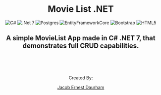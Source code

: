 <div align="center">

# Movie List .NET


![C#](https://img.shields.io/badge/c%23-%23239120.svg?style=for-the-badge&logo=c-sharp&logoColor=white)
![.Net 7](https://img.shields.io/badge/ASP.NET-5C2D91?style=for-the-badge&logo=.net&logoColor=white)
![Postgres](https://img.shields.io/badge/postgres-%23316192.svg?style=for-the-badge&logo=postgresql&logoColor=white)
![EntityFrameworkCore](https://img.shields.io/badge/Entity_Framework_Core-%232052B2.svg?style=for-the-badge&logo=microsoft&logoColor=white)
![Bootstrap](https://img.shields.io/badge/bootstrap-%23563D7C.svg?style=for-the-badge&logo=bootstrap&logoColor=white)
![HTML5](https://img.shields.io/badge/html5-%23E34F26.svg?style=for-the-badge&logo=html5&logoColor=white)

A simple MovieList App made in C# .NET 7, that demonstrates full CRUD capabilities.
---

<br>
<br>
<br>

Created By:

[Jacob Ernest Daurham](https://daurham.com)

</div>